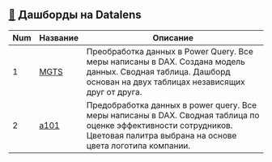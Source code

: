  ## [📒](PowerBI) Дашборды на Datalens
 
 Num | Название  | Описание
----------------|----------------|----------------------
1 | [MGTS](MGTS) | Преобработка данных в Power Query. Все меры написаны в DAX. Создана модель данных. Сводная таблица. Дашборд основан на двух таблицах независящих друг от друга.
2 | [a101](a101) | Предобработка данных в power query. Все меры написаны в DAX. Сводная таблица по оценке эффективности сотрудников. Цветовая палитра выбрана на основе цвета логотипа компании.
